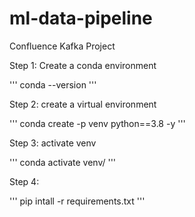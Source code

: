 # ml-data-pipeline

Confluence Kafka Project

Step 1: Create a conda environment

'''
conda --version
'''

Step 2: create a virtual environment

'''
conda create -p venv python==3.8 -y
'''

Step 3: activate venv

'''
conda activate venv/
'''

Step 4: 

'''
pip intall -r requirements.txt
'''

